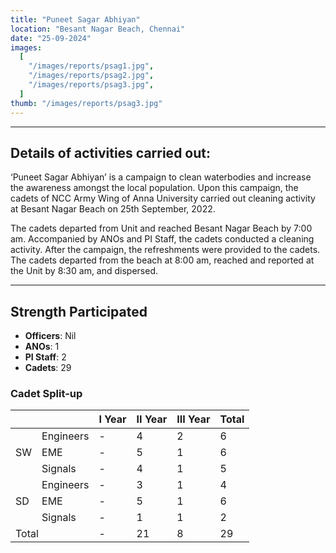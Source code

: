 ```yaml
---
title: "Puneet Sagar Abhiyan"
location: "Besant Nagar Beach, Chennai"
date: "25-09-2024"
images:
  [
    "/images/reports/psag1.jpg",
    "/images/reports/psag2.jpg",
    "/images/reports/psag3.jpg",
  ]
thumb: "/images/reports/psag3.jpg"
---
```


---

## Details of activities carried out:

‘Puneet Sagar Abhiyan’ is a campaign to clean waterbodies
and increase the awareness amongst the local population. Upon this campaign,
the cadets of NCC Army Wing of Anna University carried out cleaning activity at
Besant Nagar Beach on 25th September, 2022.

The cadets departed from Unit and reached Besant Nagar
Beach by 7:00 am. Accompanied by ANOs and PI Staff, the cadets conducted a
cleaning activity. After the campaign, the refreshments were provided to the
cadets. The cadets departed from the beach at 8:00 am, reached and reported at
the Unit by 8:30 am, and dispersed.

---

## Strength Participated

- **Officers**: Nil
- **ANOs**: 1
- **PI Staff**: 2
- **Cadets**: 29

### Cadet Split-up

<table>
    <thead>
        <tr>
            <th></th>
            <th></th>
            <th>I Year</th>
            <th>II Year</th>
            <th>III Year</th>
            <th>Total</th>
        </tr>
    </thead>
        <tbody>
        <tr>
            <td rowspan="4">SW</td>
        </tr>
        <tr>
            <td>Engineers</td>
            <td>-</td>
            <td>4</td>
            <td>2</td>
            <td>6</td>
        </tr>
        <tr>
            <td>EME</td>
            <td>-</td>
            <td>5</td>
            <td>1</td>
            <td>6</td>
        </tr>
        <tr>
            <td>Signals</td>
            <td>-</td>
            <td>4</td>
            <td>1</td>
            <td>5</td>
        </tr>
        <tr>
            <td rowspan="4">SD</td>
        </tr>
        <tr>
            <td>Engineers</td>
            <td>-</td>
            <td>3</td>
            <td>1</td>
            <td>4</td>
        </tr>
        <tr>
            <td>EME</td>
            <td>-</td>
            <td>5</td>
            <td>1</td>
            <td>6</td>
        </tr>
        <tr>
            <td>Signals</td>
            <td>-</td>
            <td>1</td>
            <td>1</td>
            <td>2</td>
        </tr>
        <tr>
            <td colspan="2">Total</td>
            <td>-</td>
            <td>21</td>
            <td>8</td>
            <td>29</td>
        </tr>
        <tr>
        </tr>
    </tbody>
</table>
